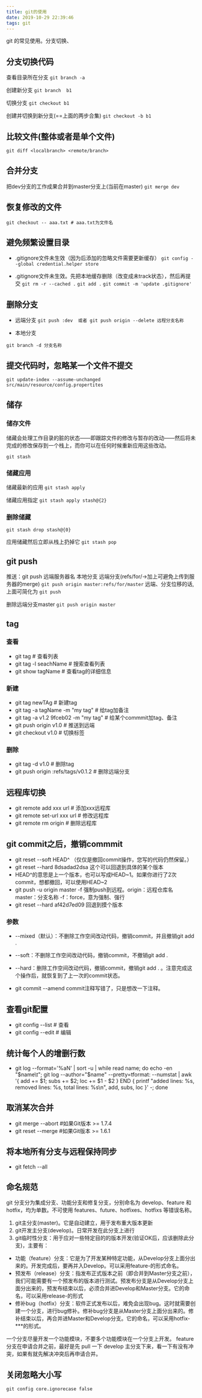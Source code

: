 ```yaml
---
title: git的使用
date: 2019-10-29 22:39:46
tags: git
---
```


git 的常见使用。分支切换、
<!-- more -->
## 分支切换代码

查看目录所在分支
`git branch -a`

创建新分支
`git branch  b1`

切换分支
`git checkout b1`

创建并切换到新分支(==上面的两步合集)
`git checkout -b b1`

## 比较文件(整体或者是单个文件)

`git diff <localbranch> <remote/branch>`

## 合并分支

把dev分支的工作成果合并到master分支上(当前在master)
`git merge dev`

## 恢复修改的文件

`git checkout -- aaa.txt # aaa.txt为文件名`

## 避免频繁设置目录

+ .gitignore文件未生效（因为后添加的忽略文件需要更新缓存）
`git config --global credential.helper store`

+ .gitignore文件未生效。先把本地缓存删除（改变成未track状态），然后再提交
`git rm -r --cached .`
`git add .`
`git commit -m 'update .gitignore'`

## 删除分支

+ 远端分支
`git push :dev  或者 git push origin --delete 远程分支名称`

+ 本地分支

`git branch -d 分支名称`

## 提交代码时，忽略某一个文件不提交

`git update-index --assume-unchanged src/main/resource/config.propertites`

## 储存

### 储存文件

储藏会处理工作目录的脏的状态——即跟踪文件的修改与暂存的改动——然后将未完成的修改保存到一个栈上，而你可以在任何时候重新应用这些改动。

`git stash`

### 储藏应用

储藏最新的应用
`git stash apply`

储藏应用指定
`git stash apply stash@{2}`

### 删除储藏

`git stash drop stash@{0}`

应用储藏然后立即从栈上扔掉它
`git stash pop`

## git push

推送：git push 远端服务器名 本地分支 远端分支(refs/for/->加上可避免上传到服务器的merge)
`git push origin master:refs/for/master`
远端、分支位移的话,上面可简化为
`git push`

删除远端分支master
`git push origin master`

## tag

### 查看

+ git tag  # 查看列表
+ git tag -l seachName  # 搜索查看列表
+ git show tagName  # 查看tag的详细信息

### 新建

+ git tag newTAg  # 新建tag
+ git tag -a tagName -m "my tag"  # 给tag加备注
+ git tag -a v1.2 9fceb02 -m "my tag"  # 给某个commmit加tag、备注
+ git push origin v1.0  # 推送到远端
+ git checkout v1.0  # 切换标签

### 删除

+ git tag -d v1.0  # 删除tag
+ git push origin :refs/tags/v0.1.2  # 删除远端分支

## 远程库切换

+ git remote add xxx url  # 添加xxx远程库
+ git remote set-url xxx url  # 修改远程库
+ git remote rm origin # 删除远程库

## git commit之后，撤销commmit

+ git reset --soft HEAD^ （仅仅是撤回commit操作，您写的代码仍然保留。）
+ git reset --hard 8dsadad2dsa 这个可以回退到具体的某个版本 
+ HEAD^的意思是上一个版本，也可以写成HEAD\~1。如果你进行了2次commit，想都撤回，可以使用HEAD~2
+ git push -u origin master -f  强制push到远程。origin：远程仓库名  master：分支名称  -f：force，意为强制、强行
+ git reset --hard af42d7ed09 回退到摸个版本

### 参数

+ --mixed（默认）：不删除工作空间改动代码，撤销commit，并且撤销git add .
+ --soft：不删除工作空间改动代码，撤销commit，不撤销git add .
+ --hard：删除工作空间改动代码，撤销commit，撤销git add . 。注意完成这个操作后，就恢复到了上一次的commit状态。

+ git commit --amend commit注释写错了，只是想改一下注释。

## 查看git配置

+ git config --list # 查看
+ git config --edit # 编辑

## 统计每个人的增删行数

+ git log --format='%aN' | sort -u | while read name; do echo -en "$name\t"; git log --author="$name" --pretty=tformat: --numstat | awk '{ add += $1; subs += $2; loc += $1 - $2 } END { printf "added lines: %s, removed lines: %s, total lines: %s\n", add, subs, loc }' -; done

## 取消某次合并

+ git merge --abort #如果Git版本 >= 1.7.4
+ git reset --merge #如果Git版本 >= 1.6.1

## 将本地所有分支与远程保持同步

+ git fetch --all

## 命名规范

git 分支分为集成分支、功能分支和修复分支，分别命名为 develop、feature 和 hotfix，均为单数。不可使用 features、future、hotfixes、hotfixs 等错误名称。

1. git主分支(master)。它是自动建立，用于发布重大版本更新
2. git开发主分支(develop)。日常开发在此分支上进行
3. git临时性分支：用于应对一些特定目的的版本开发(验证OK后，应该删除此分支)，主要有： 　

+ 功能（feature）分支：它是为了开发某种特定功能，从Develop分支上面分出来的。开发完成后，要再并入Develop。可以采用feature-的形式命名。
+ 预发布（release）分支：指发布正式版本之前（即合并到Master分支之前），我们可能需要有一个预发布的版本进行测试。预发布分支是从Develop分支上面分出来的，预发布结束以后，必须合并进Develop和Master分支。它的命名，可以采用release-的形式
+ 修补bug（hotfix）分支：软件正式发布以后，难免会出现bug。这时就需要创建一个分支，进行bug修补。修补bug分支是从Master分支上面分出来的。修补结束以后，再合并进Master和Develop分支。它的命名，可以采用hotfix-***的形式。

一个分支尽量开发一个功能模块，不要多个功能模块在一个分支上开发。 feature 分支在申请合并之前，最好是先 pull 一下 develop 主分支下来，看一下有没有冲突，如果有就先解决冲突后再申请合并。

## 关闭忽略大小写

`git config core.ignorecase false`
